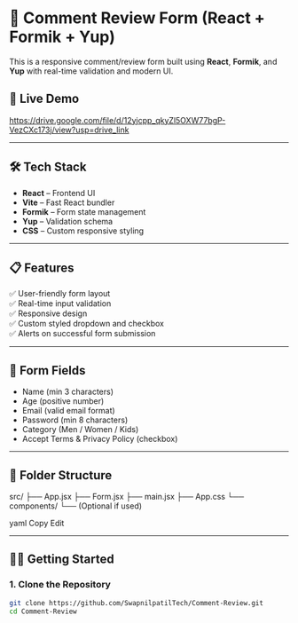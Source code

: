 # 📝 Comment Review Form (React + Formik + Yup)

This is a responsive comment/review form built using **React**, **Formik**, and **Yup** with real-time validation and modern UI.

## 🚀 Live Demo

https://drive.google.com/file/d/12yjcpp_qkyZl5OXW77bgP-VezCXc173j/view?usp=drive_link

---


## 🛠️ Tech Stack

- **React** – Frontend UI
- **Vite** – Fast React bundler
- **Formik** – Form state management
- **Yup** – Validation schema
- **CSS** – Custom responsive styling

---

## 📋 Features

✅ User-friendly form layout  
✅ Real-time input validation  
✅ Responsive design  
✅ Custom styled dropdown and checkbox  
✅ Alerts on successful form submission  

---

## 🧾 Form Fields

- Name (min 3 characters)
- Age (positive number)
- Email (valid email format)
- Password (min 8 characters)
- Category (Men / Women / Kids)
- Accept Terms & Privacy Policy (checkbox)

---

## 📂 Folder Structure

src/
├── App.jsx
├── Form.jsx
├── main.jsx
├── App.css
└── components/
└── (Optional if used)

yaml
Copy
Edit

---

## 🧑‍💻 Getting Started

### 1. Clone the Repository

```bash
git clone https://github.com/SwapnilpatilTech/Comment-Review.git
cd Comment-Review
